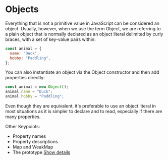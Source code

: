 # Objects

Everything that is not a primitive value in JavaScript can be considered an object. Usually, however, when we use the term Object, we are referring to a plain object that is normally declared as an object literal delimited by curly braces, with a set of key-value pairs within:

```javascript
const animal = {
  name: "Duck",
  hobby: "Paddling",
};
```

You can also instantiate an object via the Object constructor and then add properties directly:

```javascript
const animal = new Object();
animal.name = "Duck";
animal.hobby = "Paddling";
```

Even though they are equivalent, it's preferable to use an object literal in most situations as it is simpler to declare and to read, especially if there are many properties.

Other Keypoints:

- Property names
- Property descriptions
- Map and WeakMap
- The prototype
  [Show details](https://github.com/Andrey-Valciuc/clean_code/tree/main/principles/Objects/ObjectsDetailed)
